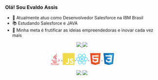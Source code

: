 ### Olá! Sou Evaldo Assis

- 💼 Atualmente atuo como Desenvolvedor Salesforce na IBM Brasil
- 📚 Estudando Salesforce e JAVA
- 🚀 Minha meta é frutificar as ideias empreendedoras e inovar cada vez mais

<div align="center">
  <a href="https://github.com/EvaldoAssis">
  <img height="180em" src="https://github-readme-stats.vercel.app/api?username=EvaldoAssis&hide=issues&show_icons=true"/>
  <img height="180em" src="https://github-readme-stats.vercel.app/api/top-langs/?username=EvaldoAssis&layout=compact&langs_count=7"/>
</div>
  
<div style="display: inline_block" align="center"><br>
  <img align="center" alt="Evaldo-Js" height="40" width="40" src="https://raw.githubusercontent.com/devicons/devicon/master/icons/java/java-plain.svg">
  <img align="center" alt="Evaldo-Js" height="40" width="40" src="https://raw.githubusercontent.com/devicons/devicon/master/icons/javascript/javascript-plain.svg">
  <img align="center" alt="Evaldo-React" height="40" width="40" src="https://raw.githubusercontent.com/devicons/devicon/master/icons/react/react-original.svg">
  <img align="center" alt="Evaldo-HTML" height="40" width="40" src="https://raw.githubusercontent.com/devicons/devicon/master/icons/html5/html5-original.svg">
  <img align="center" alt="Evaldo-CSS" height="40" width="40" src="https://raw.githubusercontent.com/devicons/devicon/master/icons/css3/css3-original.svg">
</div>
  
  <br>
 
<div align="center"> 
   <a href="https://www.linkedin.com/in/perfilevaldoassis" target="_blank"><img width="122px" src="https://img.shields.io/badge/-LinkedIn-%230077B5?style=for-the badge&logo=linkedin&logoColor=white" target="_blank"></a>
 <a href = "mailto:contatodoassisz@gmail.com"><img width="100px" src="https://img.shields.io/badge/Gmail-D14836?style=for-the-badge&logo=gmail&logoColor=white" target="_blank"></a>
 
  <br>  <br>
  
<!--   ![Snake animation](https://github.com/EvaldoAssis/EvaldoAssis/blob/output/github-contribution-grid-snake.svg) -->
 
</div>

  
